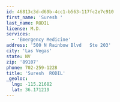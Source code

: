 ```yaml
---
id: 46813c3d-d69b-4cc1-b563-117fc2e7c910
first_name: 'Suresh '
last_name: RODIL
license: M.D.
services:
  - 'Emergency Medicine'
address: '500 N Rainbow Blvd   Ste 203'
city: 'Las Vegas'
state: NV
zip: '89107'
phone: 702-259-1228
title: 'Suresh  RODIL'
_geoloc:
  lng: -115.21682
  lat: 36.171219
---
```

